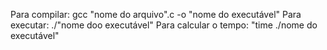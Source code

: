 Para compilar: gcc "nome do arquivo".c -o "nome do executável"
Para executar: ./"nome doo executável"
Para calcular o tempo: "time ./nome do executável"
